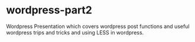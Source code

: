 # wordpress-part2
Wordpress Presentation which covers wordpress post functions and useful wordpress trips and tricks and using LESS in wordpress.
